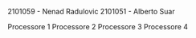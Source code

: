 2101059 - Nenad Radulovic
2101051 - Alberto Suar

Processore 1
Processore 2
Processore 3
Processore 4
